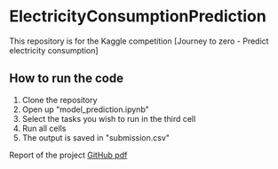 # ElectricityConsumptionPrediction

This repository is for the Kaggle competition [Journey to zero - Predict electricity consumption]

## How to run the code

1. Clone the repository
2. Open up "model_prediction.ipynb"
3. Select the tasks you wish to run in the third cell
4. Run all cells
5. The output is saved in "submission.csv"

Report of the project
<a href="https://github.com/TKunnapuu/ElectricityConsumptionPrediction/blob/main/D13_report.pdf">GitHub pdf </a>
